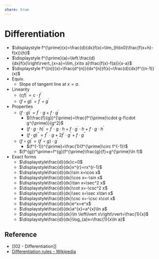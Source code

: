 ```yaml
---
share: true
---
```


# Differentiation

- $\displaystyle f^{\prime}(x)=\frac{d}{dx}f(x)=\lim_{h\to0}\frac{f(x+h)-f(x)}{h}$
- $\displaystyle f^{\prime}(a)=\left.\frac{d}{dx}f(x)\right\rvert_{x=a}=\lim_{x\to a}\frac{f(x)-f(a)}{x-a}$
- $\displaystyle f^{(n)}(x)=\frac{d^{n}}{dx^{n}}f(x)=\frac{d}{dx}f^{(n-1)}(x)$
- Equiv.
	- Slope of tangent line at $x=a$.
- Linearity
	- $(cf)^{\prime}=c\cdot f^{\prime}$
	- $(f+g)^{\prime}=f^{\prime}+g^{\prime}$
- Properties
	- $(f\cdot g)^{\prime}=f^{\prime}\cdot g+f\cdot g^{\prime}$
		- $(\frac{f}{g})^{\prime}=\frac{f^{\prime}\cdot g-f\cdot g^{\prime}}{g^2}$
		- $(f\cdot g\cdot h)^{\prime}=f^{\prime}\cdot g\cdot h+f\cdot g^{\prime}\cdot h+f\cdot g\cdot h^{\prime}$
		- $(f\cdot g)^{\prime\prime}=f^{\prime\prime}\cdot g+2f^{\prime}\cdot g^{\prime}+f\cdot g^{\prime\prime}$
	- $(f\circ g)^{\prime}=(f^{\prime}\circ g)\cdot g^{\prime}$
		- $(f^{-1})^{\prime}=\frac{1}{f^{\prime}\circ f^{-1}}$
	- $(f^{g})^\prime=f^{g}(f^{\prime}\frac{g}{f}+g^{\prime}\ln f)$
- Exact forms
	- $\displaystyle\frac{d}{dx}c=0$
	- $\displaystyle\frac{d}{dx}x^{r}=rx^{r-1}$
	- $\displaystyle\frac{d}{dx}\sin x=\cos x$
	- $\displaystyle\frac{d}{dx}\cos x=-\sin x$
	- $\displaystyle\frac{d}{dx}\tan x=\sec^2 x$
	- $\displaystyle\frac{d}{dx}\cot x=-\csc^2 x$
	- $\displaystyle\frac{d}{dx}\sec x=\sec x\tan x$
	- $\displaystyle\frac{d}{dx}\csc x=-\csc x\cot x$
	- $\displaystyle\frac{d}{dx}e^x=e^x$
	- $\displaystyle\frac{d}{dx}a^{x}=a^{x}\ln a$
	- $\displaystyle\frac{d}{dx}\ln \left\lvert x\right\rvert=\frac{1}{x}$
	- $\displaystyle\frac{d}{dx}\log_{a}x=\frac{1}{x\ln a}$

## Reference

- [[02 - Differentiation]]
- [Differentiation rules - Wikipedia](https://en.wikipedia.org/wiki/Differentiation_rules)